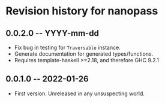 # Revision history for nanopass

## 0.0.2.0 -- YYYY-mm-dd

* Fix bug in testing for `Traversable` instance.
* Generate documentation for generated types/functions.
* Requires template-haskell >=2.18, and therefore GHC 9.2.1

## 0.0.1.0 -- 2022-01-26

* First version. Unreleased in any unsuspecting world.
